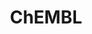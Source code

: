 ---
layout: default
bigquery: https://console.cloud.google.com/bigquery?p=patents-public-data&d=ebi_chembl&page=dataset
citation: '"The ChEMBL database in 2017." Anna Gaulton, Anne Hersey, Michał Nowotka,
  A Patrícia Bento, Jon Chambers, David Mendez, Prudence Mutowo, Francis Atkinson,
  Louisa J Bellis, Elena Cibrián-Uhalte, Mark Davies, Nathan Dedman, Anneli Karlsson,
  María Paula Magariños, John P Overington, George Papadatos, Ines Smit, Andrew R
  Leach Nucleic acids Research (2017) 45 (Database Issue), D945-D954'
contributors: European Bioinformatics Institute
cost: None
description: ChEMBL Data is a manually curated database of small molecules used in
  drug discovery, including information about existing patented drugs.
documentation: 'schema: https://www.ebi.ac.uk/chembl/db_schema


  '
last_edit: 04/08/2022, 14:54:28
location: https://console.cloud.google.com/marketplace/product/google_patents_public_datasets/chembl
maintained_by: EMBL-EBI, an outstation of European Molecular Biology Laboratory
related_publications: '

  ChEMBL: towards direct deposition of bioassay data.


  Mendez D, Gaulton A, Bento AP, Chambers J, De Veij M, Félix E, Magariños MP, Mosquera
  JF, Mutowo P, Nowotka M, Gordillo-Marañón M, Hunter F, Junco L, Mugumbate G, Rodriguez-Lopez
  M, Atkinson F, Bosc N, Radoux CJ, Segura-Cabrera A, Hersey A, Leach AR.


  — Nucleic Acids Res. 2019; 47(D1):D930-D940. doi: 10.1093/nar/gky1075

  '
schema_fields:
- predbind_id
- ddd_units
- component_id
- as_id
- major_class
- confidence
- natural_product
- assay_tax_id
- short_name
- source_domain_id
- warning_description
- domain_id
- standard_inchi_key
- first_approval
- previous_company
- protein_class_id
- relation
- annotation
- company
- num_ro5_violations
- journal
- src_short_name
- assay_subcellular_fraction
- ref_type
- assay_desc
- curation_comment
- alert_name
- publication_number
- bto_id
- drug_product_flag
- biocomp_id
- level5
- level3_description
- component_synonym
- cell_name
- mol_hrac_id
- label
- sei
- actsm_id
- psa
- selectivity_comment
- nda_type
- l7
- target_type
- cell_source_tissue
- domain_description
- heavy_atoms
- withdrawn_year
- chebi_par_id
- source
- ingredient
- pathway_id
- tid
- substrate_record_id
- indref_id
- warning_class
- related_tid
- syn_type
- level3
- ddd_admr
- lle
- molecule_type
- comp_class_id
- research_stem
- ro3_pass
- protein_class_desc
- issue
- oral
- parent_molregno
- cell_ontology_id
- sitecomp_id
- type
- helm_notation
- compound_name
- strength
- route
- uberon_id
- active_molregno
- patent_id
- src_compound_id
- units
- authors
- comments
- last_active
- aspect
- warnref_id
- assay_type
- comp_go_id
- cell_source_tax_id
- stem_class
- approval_date
- published_units
- value
- name
- level2
- cl_lincs_id
- usan_stem
- compd_id
- stem
- indication_class
- mec_id
- description
- num_lipinski_ro5_violations
- who_name
- site_id
- first_in_class
- db_version
- sequence_md5sum
- cell_description
- toid
- path
- met_comment
- full_molformula
- parent_id
- acd_most_bpka
- curated_by
- qed_weighted
- acd_logp
- efo_id
- site_residues
- ridx
- tid_fixed
- met_id
- uo_units
- species_group_flag
- hrac_class_id
- usan_stem_id
- set_name
- warning_country
- mc_target_type
- ddd_comment
- res_stem_id
- synonyms
- stat
- l6
- assay_category
- enzyme_tid
- structure_type
- acd_most_apka
- molecular_mechanism
- version
- max_phase
- variant_id
- volume
- cpd_str_alert_id
- parameter_value
- tbl
- le
- compound_key
- patent_use_code
- mc_target_accession
- cellosaurus_id
- cidx
- dosage_form
- mesh_id
- cx_logp
- src_id
- clo_id
- delist_flag
- db_source
- active_ingredient
- inorganic_flag
- usan_year
- target_mapping
- class_level
- targcomp_id
- withdrawn_reason
- cx_most_apka
- metref_id
- normal_range_min
- level4_description
- smid
- molecular_species
- ref_id
- abstract
- irac_class_id
- bei
- rgid
- aidx
- smarts
- level4
- ref_url
- withdrawn_flag
- molsyn_id
- relationship_type
- max_phase_for_ind
- standard_units
- drug_substance_flag
- assay_param_id
- cell_source_organism
- innovator_company
- standard_text_value
- published_value
- cx_most_bpka
- bao_id
- availability_type
- product_id
- orig_description
- irac_code
- go_id
- l4
- caloha_id
- accession
- creation_date
- tissue_id
- job_id
- oc_id
- targrel_id
- prodrug
- hba
- domain_type
- published_relation
- l8
- entity_type
- standard_upper_value
- potential_duplicate
- mutation
- data_validity_comment
- activity_count
- text_value
- warning_type
- entity_id
- src_assay_id
- mecref_id
- homologue
- mol_frac_id
- end_position
- patent_no
- doc_id
- cell_id
- level1_description
- formulation_id
- updated_on
- qudt_units
- metabolite_record_id
- pref_name
- organism
- site_name
- bao_endpoint
- title
- num_alerts
- standard_flag
- assay_test_type
- alert_id
- usan_substem
- mechanism_of_action
- mechanism_comment
- warning_year
- who_extra
- parent_go_id
- atc_code
- idx
- rtb
- hrac_code
- activity_comment
- standard_value
- parameter_type
- usan_stem_definition
- dosed_ingredient
- withdrawn_country
- cx_logd
- src_description
- downgraded
- assay_source
- prediction_method
- prod_pat_id
- class_type
- assay_class_id
- ddd_id
- molfile
- mesh_heading
- pchembl_value
- enzyme_name
- met_conversion
- protein_class_synonym
- molregno
- parent_type
- compsyn_id
- sequence
- normal_range_max
- published_type
- ass_cls_map_id
- updated_by
- assay_organism
- confidence_score
- chembl_id
- pathway_key
- domain_name
- binding_site_comment
- mc_tax_id
- disease_efficacy
- protclasssyn_id
- tax_id
- parenteral
- mw_freebase
- start_position
- priority
- warning_id
- relationship_desc
- co_stem_id
- ap_id
- canonical_smiles
- activity_id
- submission_date
- mc_organism
- full_mwt
- level1
- direct_interaction
- l2
- therapeutic_flag
- aromatic_rings
- last_page
- black_box_warning
- record_id
- mol_irac_id
- isoform
- applicant_full_name
- frac_class_id
- year
- acd_logd
- drug_record_id
- mw_monoisotopic
- standard_inchi
- patent_expire_date
- standard_type
- result_flag
- assay_strain
- assay_cell_type
- action_type
- subgroup
- chirality
- trade_name
- l3
- ddd_value
- mol_atc_id
- upper_value
- hba_lipinski
- log_id
- bao_format
- alert_set_id
- topical
- country
- pubmed_id
- hbd_lipinski
- first_page
- component_type
- efo_term
- alogp
- mc_target_name
- hbd
- relationship
- polymer_flag
- l5
- level2_description
- definition
- withdrawn_class
- drugind_id
- assay_tissue
- standard_relation
- target_desc
- l1
- assay_id
- doc_type
- ad_type
- std_act_id
- doi
- frac_code
- status
shortname: chembl
tags:
- biotechnology
- health
- chemical
- bioinformatics
- medical
terms_of_use: CC BY-SA 3.0
title: ChEMBL
uuid: e232a192-965c-4ec9-904c-155b6dfe56c5
---